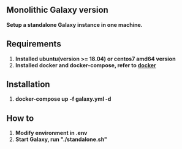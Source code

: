 ## Monolithic Galaxy version
  **Setup a standalone Galaxy instance in one machine.**  
  
  ## Requirements
  1. **Installed ubuntu(version >= 18.04) or centos7 amd64 version**
  2. **Installed docker and docker-compose, refer to [docker](../docker/README.md)**  
  
  ## Installation
  1. **docker-compose up -f galaxy.yml -d**
  
  ## How to 
  1. **Modify environment in .env**
  2. **Start Galaxy, run "./standalone.sh"**